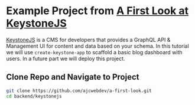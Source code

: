 # Example Project from [A First Look at KeystoneJS](https://ajcwebdev.com/2021/08/25/a-first-look-at-keystonejs/)

[KeystoneJS](https://keystonejs.com/) is a CMS for developers that provides a GraphQL API & Management UI for content and data based on your schema. In this tutorial we will use `create-keystone-app` to scaffold a basic blog dashboard with users. In a future part we will deploy this project.

## Clone Repo and Navigate to Project

```bash
git clone https://github.com/ajcwebdev/a-first-look.git
cd backend/keystonejs
```